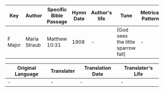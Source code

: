 Key | Author   | Specific Bible Passage     |Hymn Date |Author's life |Tune |Metrical Pattern   |Composer/Source
-- | --------- | ---------------------------|----------|--------------|-----|-------------------|-------------  
F Major |Maria Straub |Matthew 10:31 |1908 |- |[God sees the little sparrow fall] |- |S. W. Straub

Original Language | Translater | Translation Date   | Translater's Life  
----------------- | --------- | --------------------|-------------     
\- |- |- |-
